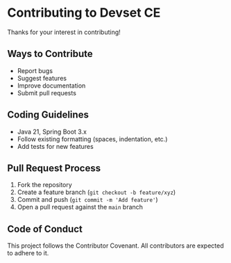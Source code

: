 # Contributing to Devset CE

Thanks for your interest in contributing!

## Ways to Contribute

- Report bugs
- Suggest features
- Improve documentation
- Submit pull requests

## Coding Guidelines

- Java 21, Spring Boot 3.x
- Follow existing formatting (spaces, indentation, etc.)
- Add tests for new features

## Pull Request Process

1. Fork the repository
2. Create a feature branch (`git checkout -b feature/xyz`)
3. Commit and push (`git commit -m 'Add feature'`)
4. Open a pull request against the `main` branch

## Code of Conduct

This project follows the Contributor Covenant. All contributors are expected to adhere to it.